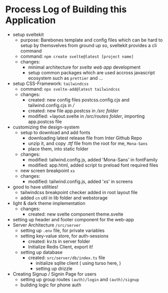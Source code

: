 # Process Log of Building this Application

- setup sveltekit
  - purpose: Barebones template and config files which can be hard to setup by themsvelves from ground up so, sveltekit provides a cli command
  - command: `npm create svelte@latest [project name]`
  - changes:
    - minimal architecture for _svelte web app_ development
    - setup common packages which are used accross javascript ecosystem such as `prettier` and ...
- setup CSS-Framework: `tailwindcss`
  - command: `npx svelte-add@latest tailwindcss`
  - changes:
    - created: new config files postcss.config.cjs and tailwind.config.cjs in _/_
    - created: new file app.postcss in _/src folder_
    - modified: +layout.svelte in _/src/routes folder_, importing app.postcss file
- customizing the design-system
  - setup to download and add fonts
    - downloading latest release file from Inter Github Repo
    - unzip it, and copy _.ttf_ file from the root for me, `Mona-Sans`
    - place them, into static folder
  - changes:
    - modified: tailwind.config.js, added 'Mona-Sans' in fontFamily
    - modified: app.html, added script to preload font required files
  - new screen breakpoint `xs`
  - changes:
    - modified: tailwind.config.js, added 'xs' in screens
- good to have utilities!
  - tailwindcss breakpoint checker added in root layout file
  - added `cn` util in lib folder and webstorage
- light & dark theme implementation
  - changes:
    - created: new svelte component theme.svelte
- setting up header and footer component for the web-app
- Server Architecture `/src/server`
  - setting up `.env` file, for private variables
  - setting key-value store, for auth-sessions
    - created: kv.ts in server folder
    - Initialize Redis Client, export it!
  - setting up database
    - created: `src/server/db/index.ts` file
      - initialize sqlite client ( using turso here, )
      - setting up drizzle
- Creating Signup / Signin Page for users
  - setting up group routes `(auth)/login` and `(auth)/signup`
  - building logic for phone auth
